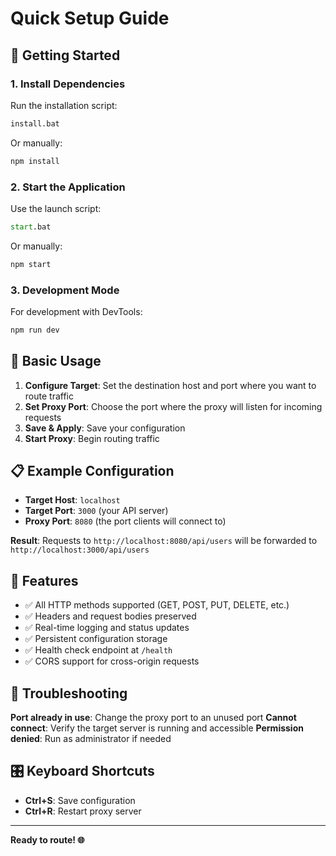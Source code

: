 # Quick Setup Guide

## 🚀 Getting Started

### 1. Install Dependencies

Run the installation script:

```cmd
install.bat
```

Or manually:

```cmd
npm install
```

### 2. Start the Application

Use the launch script:

```cmd
start.bat
```

Or manually:

```cmd
npm start
```

### 3. Development Mode

For development with DevTools:

```cmd
npm run dev
```

## 🎯 Basic Usage

1. **Configure Target**: Set the destination host and port where you want to route traffic
2. **Set Proxy Port**: Choose the port where the proxy will listen for incoming requests
3. **Save & Apply**: Save your configuration
4. **Start Proxy**: Begin routing traffic

## 📋 Example Configuration

- **Target Host**: `localhost`
- **Target Port**: `3000` (your API server)
- **Proxy Port**: `8080` (the port clients will connect to)

**Result**: Requests to `http://localhost:8080/api/users` will be forwarded to `http://localhost:3000/api/users`

## 🔧 Features

- ✅ All HTTP methods supported (GET, POST, PUT, DELETE, etc.)
- ✅ Headers and request bodies preserved
- ✅ Real-time logging and status updates
- ✅ Persistent configuration storage
- ✅ Health check endpoint at `/health`
- ✅ CORS support for cross-origin requests

## 🚨 Troubleshooting

**Port already in use**: Change the proxy port to an unused port
**Cannot connect**: Verify the target server is running and accessible
**Permission denied**: Run as administrator if needed

## 🎛️ Keyboard Shortcuts

- **Ctrl+S**: Save configuration
- **Ctrl+R**: Restart proxy server

---

**Ready to route! 🌐**
